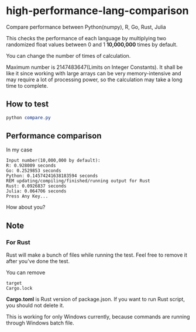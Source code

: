 # high-performance-lang-comparison
Compare performance between Python(numpy), R, Go, Rust, Julia

This checks the performance of each language by multiplying two randomized float values between 0 and 1 <b>10,000,000</b> times by default.

You can change the number of times of calculation.

Maximum number is 2147483647(Limits on Integer Constants). It shall be like it since working with large arrays can be very memory-intensive and may require a lot of processing power, so the calculation may take a long time to complete.

## How to test
```powershell
python compare.py
```
## Performance comparison
In my case
```batch
Input number(10,000,000 by default): 
R: 0.928009 seconds
Go: 0.2529853 seconds
Python: 0.14574241638183594 seconds
REM updating/compiling/finished/running output for Rust
Rust: 0.0926837 seconds
Julia: 0.064706 seconds
Press Any Key...
```

How about you?

## Note

### For Rust

Rust will make a bunch of files while running the test. Feel free to remove it after you've done the test.

You can remove
```
target
Cargo.lock
```

<b>Cargo.toml</b> is Rust version of package.json. If you want to run Rust script, you should not delete it.

This is working for only Windows currently, because commands are running through Windows batch file.
